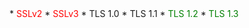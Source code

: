 <!--{% load md %}--><!--{% noemptylines %}-->
<!--{% if 'sslv2' in target.protocols %}-->    * <span style="color: red">SSLv2</span><!--{% endif %}-->
<!--{% if 'sslv3' in target.protocols %}-->    * <span style="color: red">SSLv3</span><!--{% endif %}-->
<!--{% if 'tlsv1' in target.protocols %}-->    * <span style="color: amber">TLS 1.0</span><!--{% endif %}-->
<!--{% if 'tlsv1_1' in target.protocols %}-->    * <span style="color: amber">TLS 1.1</span><!--{% endif %}-->
<!--{% if 'tlsv1_2' in target.protocols %}-->    * <span style="color: green">TLS 1.2</span><!--{% endif %}-->
<!--{% if 'tlsv1_3' in target.protocols %}-->    * <span style="color: green">TLS 1.3</span><!--{% endif %}-->
<!--{% endnoemptylines %}-->
